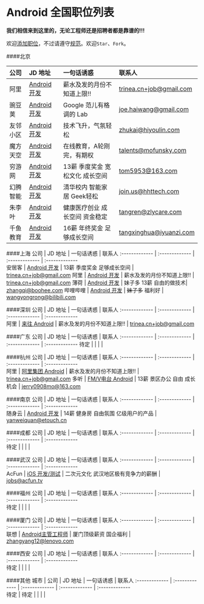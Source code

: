 Android 全国职位列表 
==========  
**我们相信来到这里的，无论工程师还是招聘者都是靠谱的!!!**  
  
欢迎[添加职位](# "Fork 后修改直接 Commit 即可")，不过请遵守[规范](https://github.com/android-cn/android-recruitment/wiki "查看添加和编辑规范")。欢迎`Star`、`Fork`。  


####北京

公司  | JD 地址 | 一句话诱惑 | 联系人 
:------------- | :------------- | :-------------  | :-------------   
阿里 | [Android 开发](http://www.trinea.cn/jobs/alibaba-taobao-zhifubao-b2b-aliyun-jobs/) | 薪水及发的月份不知道上限!! | [trinea.cn+job@gmail.com](mailto:trinea.cn+job@gmail.com "有效期至 2015-12-31")
豌豆荚 | [Android 开发](https://github.com/android-cn/android-jobs/blob/master/%E5%8C%97%E4%BA%AC--JD/%E8%B1%8C%E8%B1%86%E8%8D%9A%20Android.md) | Google 范儿有格调的 Lab | [joe.haiwang@gmail.com](mailto:joe.haiwang@gmail.com "有效期至 2015-12-31")
友邻小区 | [Android 开发](https://github.com/android-cn/android-jobs/blob/master/%E5%8C%97%E4%BA%AC--JD/%E5%8F%8B%E9%82%BB%E5%B0%8F%E5%8C%BA%20Android.md) | 技术飞升，气氛轻松 | [zhukai@hiyoulin.com](mailto:zhukai@hiyoulin.com "有效期至 2014-7-31")
魔方天空 | [Android 开发](https://github.com/android-cn/android-jobs/blob/master/北京--JD/魔方天空%20Android.md) | 在线教育，A轮刚完，有期权 | [talents@mofunsky.com](mailto:talents@mofunsky.com  "有效期至 2015-7-31")
穷游网 | [Android 开发](http://www.qyer.com/job/vacancies.html#pos92) | 13薪 季度奖金 宽松文化 成长空间 | [tom5953@163.com](mailto:tom5953@163.com "有效期至 2014-12-31")
幻腾智能 | [Android 开发](https://github.com/android-cn/android-jobs/blob/master/北京--JD/幻腾智能%20Android.md) | 清华校内 智能家居 Geek轻松| [join.us@hhttech.com](mailto:join.us@hhttech.com "有效期至 2014-12-31")  
朱李叶 | [Android 开发](https://github.com/tangren03/android-jobs/blob/master/%E5%8C%97%E4%BA%AC--JD/%E6%9C%B1%E6%9D%8E%E5%8F%B6%20Android.md) | 健康医疗创业 成长空间 资金稳定 | [tangren@zlycare.com](mailto:tangren@zlycare.com "有效期至 2015-12-31")
千鱼教育 | [Android 开发](https://github.com/android-cn/android-jobs/blob/master/%E5%8C%97%E4%BA%AC--JD/%E5%8D%83%E9%B1%BC%E6%95%99%E8%82%B2%20Android.md) | 16薪 年终奖金 足够成长空间 | [tangxinghua@iyuanzi.com](mailto:tangxinghua@iyuanzi.com "有效期至 2014-12-31")


####上海
公司  | JD 地址 | 一句话诱惑 | 联系人 
:------------- | :------------- | :-------------  | :-------------  
安居客 | [Android 开发](https://github.com/android-cn/android-jobs/blob/master/%E4%B8%8A%E6%B5%B7--JD/%E5%AE%89%E5%B1%85%E5%AE%A2%20Android.md) | 13薪 季度奖金 足够成长空间 | [trinea.cn+job@gmail.com](mailto:trinea.cn+job@gmail.com "有效期至 2014-12-31")
阿里 | [Android 开发](http://www.trinea.cn/jobs/alibaba-taobao-zhifubao-b2b-aliyun-jobs/) | 薪水及发的月份不知道上限!! | [trinea.cn+job@gmail.com](mailto:trinea.cn+job@gmail.com "有效期至 2015-12-31")
薄荷 | [Android 开发](http://www.boohee.com/boohee/zhaopin.htm#at10) | 妹子多 13薪 自由的做技术| [zhangqi@boohee.com](mailto:zhangqi@boohee.com "有效期至 2015-12-31")
哔哩哔哩 | [Android 开发](https://github.com/android-cn/android-jobs/blob/master/%E4%B8%8A%E6%B5%B7--JD/bilibili%20Android.md) | <s>妹子多</s> 福利好 | [wangyongrong@bilibili.com](mailto:wangyongrong@bilibili.com "有效期至 2014-12-31") 

####深圳
公司  | JD 地址 | 一句话诱惑 | 联系人 
:------------- | :------------- | :-------------  | :-------------   
阿里 | [来往 Android](http://www.trinea.cn/jobs/alibaba-taobao-zhifubao-b2b-aliyun-jobs/) | 薪水及发的月份不知道上限!! | [trinea.cn+job@gmail.com](mailto:trinea.cn+job@gmail.com "有效期至 2015-12-31")

####广东
公司  | JD 地址 | 一句话诱惑 | 联系人 
:------------- | :------------- | :-------------  | :------------- 
待定 |  |  |  |

####杭州
公司  | JD 地址 | 一句话诱惑 | 联系人 
:------------- | :------------- | :-------------  | :-------------  
阿里 | [阿里集团 Android](http://www.trinea.cn/jobs/alibaba-taobao-zhifubao-b2b-aliyun-jobs/) | 薪水及发的月份不知道上限!! | [trinea.cn+job@gmail.com](mailto:trinea.cn+job@gmail.com "有效期至 2015-12-31")
多听 | [FM/V电台 Android](http://www.lagou.com/jobs/95475.html) | 13薪 景区办公 自由 成长机会 | [jerry0908mo@163.com](mailto:jerry0908mo@163.com "有效期至 2015-12-31")  

####南京
公司  | JD 地址 | 一句话诱惑 | 联系人 
:------------- | :------------- | :-------------  | :-------------  
随身云 | [Android 开发](http://www.zhwnl.cn/share/71v07fu082jxysta4nmv3?from=timeline&isappinstalled=0) | 14薪 健身房 自由氛围 亿级用户的产品 | [yanweiquan@etouch.cn](mailto:yanweiquan@etouch.cn "有效期至 2014-12-31")

####成都
公司  | JD 地址 | 一句话诱惑 | 联系人
:------------- | :------------- | :-------------  | :-------------  
待定 |  |  |  |

####武汉
公司  | JD 地址 | 一句话诱惑 | 联系人
:------------- | :------------- | :-------------  | :-------------  
AcFun | [iOS 开发/测试](https://github.com/neavo/android-jobs/blob/master/%E6%AD%A6%E6%B1%89--JD/AcFun%20iOS.md) | 二次元文化 武汉地区极有竞争力的薪酬 | [jobs@acfun.tv](mailto:jobs@acfun.tv "有效期至 2014-12-31") 

####福州
公司  | JD 地址 | 一句话诱惑 | 联系人
:------------- | :------------- | :-------------  | :-------------  
待定 |  |  |  |

####厦门
公司  | JD 地址 | 一句话诱惑 | 联系人
:------------- | :------------- | :-------------  | :-------------  
联想 | [Android主管工程师](https://github.com/android-cn/android-jobs/blob/master/%E5%8E%A6%E9%97%A8--JD/%E8%81%94%E6%83%B3%20Android.md) | 厦门顶级薪资 国企福利 | [zhangyang12@lenovo.com](mailto:zhangyang12@lenovo.com "有效期至 2015-12-31") 

####西安
公司  | JD 地址 | 一句话诱惑 | 联系人
:------------- | :------------- | :-------------  | :-------------  
待定 |  |  |  |

####其他
城市 | 公司  | JD 地址 | 一句话诱惑 | 联系人
:------------- | :------------- | :------------- | :-------------  | :-------------  
待定 | 待定 |  |  |  |

